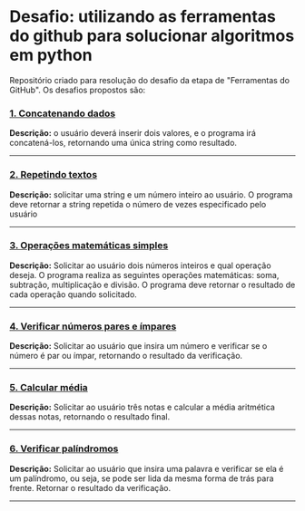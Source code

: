 # Desafio: utilizando as ferramentas do github para solucionar algoritmos em python
Repositório criado para resolução do desafio da etapa de "Ferramentas do GitHub". Os desafios propostos são:

### **[1. Concatenando dados](https://github.com/MADCarvalho/SolucionarAlgoritmosPython/blob/main/desafios/concat.py)**  
**Descrição:** o usuário deverá inserir dois valores, e o programa irá concatená-los, retornando uma única string como resultado. 

----

### **[2. Repetindo textos](https://github.com/MADCarvalho/SolucionarAlgoritmosPython/blob/main/desafios/repeticao.py)**
**Descrição:** solicitar uma string e um número inteiro ao usuário. O programa deve retornar a string repetida o número de vezes especificado pelo usuário

----

### **[3. Operações matemáticas simples](https://github.com/MADCarvalho/SolucionarAlgoritmosPython/blob/main/desafios/opMat.py)**
**Descrição:** Solicitar ao usuário dois números inteiros e qual operação deseja. O programa realiza as seguintes operações matemáticas: soma, subtração, multiplicação e divisão. O programa deve retornar o resultado de cada operação quando solicitado. 

----

### **[4. Verificar números pares e ímpares](https://github.com/MADCarvalho/SolucionarAlgoritmosPython/blob/main/desafios/parImpar.py)**
**Descrição:** Solicitar ao usuário que insira um número e verificar se o número é par ou ímpar, retornando o resultado da verificação.

----

### **[5. Calcular média](https://github.com/MADCarvalho/SolucionarAlgoritmosPython/blob/main/desafios/media.py)**  
**Descrição:** Solicitar ao usuário três notas e calcular a média aritmética dessas notas, retornando o resultado final.

----

### **[6. Verificar palíndromos](https://github.com/MADCarvalho/SolucionarAlgoritmosPython/blob/main/desafios/palindromo.py)**
**Descrição:** Solicitar ao usuário que insira uma palavra e verificar se ela é um palíndromo, ou seja, se pode ser lida da mesma forma de trás para frente. Retornar o resultado da verificação.

----